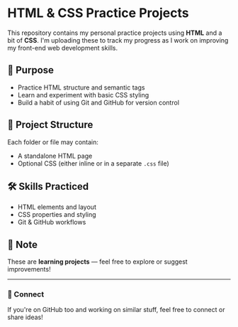 # HTML & CSS Practice Projects

This repository contains my personal practice projects using **HTML** and a bit of **CSS**. I'm uploading these to track my progress as I work on improving my front-end web development skills.

## 🚀 Purpose

- Practice HTML structure and semantic tags
- Learn and experiment with basic CSS styling
- Build a habit of using Git and GitHub for version control

## 📁 Project Structure

Each folder or file may contain:
- A standalone HTML page
- Optional CSS (either inline or in a separate `.css` file)

## 🛠️ Skills Practiced

- HTML elements and layout
- CSS properties and styling
- Git & GitHub workflows

## 📌 Note

These are **learning projects** — feel free to explore or suggest improvements!

---

### 🔗 Connect

If you're on GitHub too and working on similar stuff, feel free to connect or share ideas!
